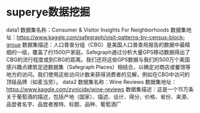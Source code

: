 # superye数据挖掘
data1
数据集名称：Consumer & Visitor Insights For Neighborhoods 
数据集地址：https://www.kaggle.com/safegraph/visit-patterns-by-census-block-group 
数据集描述：人口普查分组（CBG）是美国人口普查局报告的数据中最精细的一级，覆盖了约1500户家庭。Safegraph通过分析大量GPS移动数据得出了CBG的流行程度或到CBG的距离。我们还将这些GPS数据与我们的500万个美国感兴趣点建筑足迹数据集（Safegraph Places）相结合，以确定对商店或餐馆等地方的访问。我们使用这些访问计数来获得消费者的见解，例如在CBG中访问的顶级品牌（如麦当劳）。
data2
数据集名称：Wine Reviews 
数据集地址：https://www.kaggle.com/zynicide/wine-reviews 
数据集描述：这是一个15万条关于葡萄酒的描述，包括产地（国家）、描述、设计、得分、价格、省份、来源、品尝者名字、品尝者推特、标题、品种、葡萄酒厂
